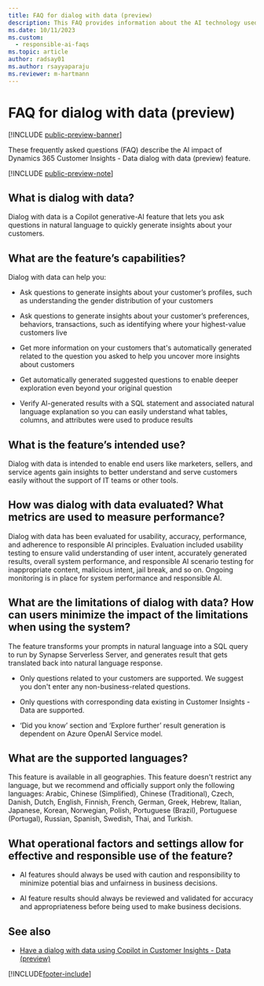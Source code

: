```yaml
---
title: FAQ for dialog with data (preview)
description: This FAQ provides information about the AI technology used in dialog with data (preview). It provides key considerations and details about how AI is used, how it was tested and evaluated, and any specific limitations.
ms.date: 10/11/2023
ms.custom: 
  - responsible-ai-faqs
ms.topic: article
author: radsay01
ms.author: rsayyaparaju
ms.reviewer: m-hartmann
---
```


# FAQ for dialog with data (preview)

[!INCLUDE [public-preview-banner](includes/public-preview-banner.md)]

These frequently asked questions (FAQ) describe the AI impact of Dynamics 365 Customer Insights - Data dialog with data (preview) feature.

[!INCLUDE [public-preview-note](includes/public-preview-note.md)]

## What is dialog with data?

Dialog with data is a Copilot generative-AI feature that lets you ask questions in natural language to quickly generate insights about your customers.

## What are the feature’s capabilities?

Dialog with data can help you:

- Ask questions to generate insights about your customer’s profiles, such as understanding the gender distribution of your customers

- Ask questions to generate insights about your customer’s preferences, behaviors, transactions, such as identifying where your highest-value customers live

- Get more information on your customers that's automatically generated related to the question you asked to help you uncover more insights about customers

- Get automatically generated suggested questions to enable deeper exploration even beyond your original question

- Verify AI-generated results with a SQL statement and associated natural language explanation so you can easily understand what tables, columns, and attributes were used to produce results

## What is the feature’s intended use?

Dialog with data is intended to enable end users like marketers, sellers, and service agents gain insights to better understand and serve customers easily without the support of IT teams or other tools.

## How was dialog with data evaluated? What metrics are used to measure performance?

Dialog with data has been evaluated for usability, accuracy, performance, and adherence to responsible AI principles. Evaluation included usability testing to ensure valid understanding of user intent, accurately generated results, overall system performance, and responsible AI scenario testing for inappropriate content, malicious intent, jail break, and so on. Ongoing monitoring is in place for system performance and responsible AI.  

## What are the limitations of dialog with data? How can users minimize the impact of the limitations when using the system?

The feature transforms your prompts in natural language into a SQL query to run by Synapse Serverless Server, and generates result that gets translated back into natural language response.

- Only questions related to your customers are supported. We suggest you don't enter any non-business-related questions.

- Only questions with corresponding data existing in Customer Insights - Data are supported.

- ‘Did you know’ section and ‘Explore further’ result generation is dependent on Azure OpenAI Service model.  

## What are the supported languages?

This feature is available in all geographies. This feature doesn't restrict any language, but we recommend and officially support only the following languages: Arabic, Chinese (Simplified), Chinese (Traditional), Czech, Danish, Dutch, English, Finnish, French, German, Greek, Hebrew, Italian, Japanese, Korean, Norwegian, Polish, Portuguese (Brazil), Portuguese (Portugal), Russian, Spanish, Swedish, Thai, and Turkish.

## What operational factors and settings allow for effective and responsible use of the feature?

- AI features should always be used with caution and responsibility to minimize potential bias and unfairness in business decisions.

- AI feature results should always be reviewed and validated for accuracy and appropriateness before being used to make business decisions.

## See also

- [Have a dialog with data using Copilot in Customer Insights - Data (preview)](dialog-with-data.md)

[!INCLUDE[footer-include](includes/footer-banner.md)]
